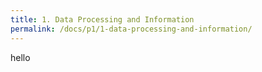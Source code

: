 ```yaml
---
title: 1. Data Processing and Information
permalink: /docs/p1/1-data-processing-and-information/
---
```


hello
